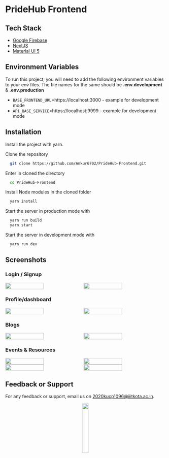# PrideHub Frontend

## Tech Stack
- [Google Firebase](https://firebase.google.com/)
- [NextJS](https://nextjs.org/)
- [Material UI 5](https://mui.com/)

## Environment Variables

To run this project, you will need to add the following environment variables to your env files. The file names for the same should be **.env.development** & **.env.production**

- `BASE_FRONTEND_URL`=https://localhost:3000 - example for development mode 
- `API_BASE_SERVICE`=https://localhost:9999 - example for development mode

## Installation

Install the project with yarn.

Clone the repository


```bash
  git clone https://github.com/Ankur6702/PrideHub-Frontend.git
```

Enter in cloned the directory

```bash
  cd PrideHub-Frontend
```

Install Node modules in the cloned folder

```bash
  yarn install
```

Start the server in production mode with

```bash
  yarn run build
  yarn start
```

Start the server in development mode with

```bash
  yarn run dev
```

## Screenshots

### Login / Signup
<div style="display:flex; flex-wrap:wrap;">
  <img src="https://user-images.githubusercontent.com/74523865/229116635-eeb819a0-0a16-4632-92c6-e6d522586922.png" style="width:49%;">
  <img src="https://user-images.githubusercontent.com/74523865/229116731-ee8a4562-ec14-4ca5-b233-a56501bd5d5b.png" style="width:49%;">
</div>

### Profile/dashboard

<div style="display:flex; flex-wrap:wrap;">
  <img src="https://github.com/Ankur6702/PrideHub-Frontend/assets/74523865/6e819565-99e6-4614-a887-cba64659a6ca" style="width:49%;">
  <img src="https://github.com/Ankur6702/PrideHub-Frontend/assets/74523865/1538ab28-4ccd-4240-8967-7ddbf0bc2e06" style="width:49%;">
</div>

### Blogs
<div style="display:flex; flex-wrap:wrap;">
  <img src="https://github.com/Ankur6702/PrideHub-Frontend/assets/74523865/5fcae71b-ff76-4220-8397-51b079e9e537" style="width:49%;">
  <img src="https://github.com/Ankur6702/PrideHub-Frontend/assets/74523865/43208013-ebd2-485e-afb9-5d60677158bb" style="width:49%;">
</div>

### Events & Resources
<div style="display:flex; flex-wrap:wrap;">
  <img src="https://github.com/Ankur6702/PrideHub-Frontend/assets/74523865/bc7e558a-7a90-46a1-9202-710fdb4198d8" style="width:49%;">
  <img src="https://github.com/Ankur6702/PrideHub-Frontend/assets/74523865/509b34fa-d0ca-468f-9e4c-7601a9d02067" style="width:49%;">
</div>

<div style="display:flex; flex-wrap:wrap;">
  <img src="https://github.com/Ankur6702/PrideHub-Frontend/assets/74523865/517a44d0-23e0-4fd2-b08a-6e197cf62215" style="width:49%;">
  <img src="https://github.com/Ankur6702/PrideHub-Frontend/assets/74523865/f53a08a6-26a2-4d7d-9e22-2824ef3fc253" style="width:49%;">
</div>

## Feedback or Support

For any feedback or support, email us on 2020kucp1096@iiitkota.ac.in.

<div align="center"><img src="https://i.postimg.cc/sDCtHhzY/logo.png" width=20% height=20%></div>
